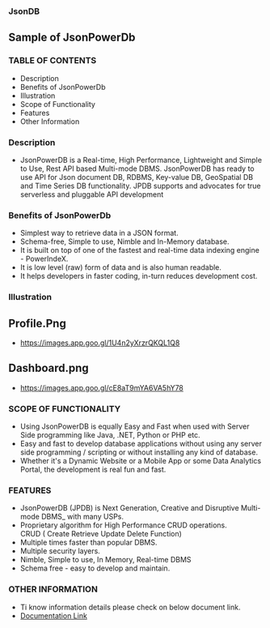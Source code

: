 ### JsonDB

## Sample of JsonPowerDb

### TABLE OF CONTENTS

- Description
- Benefits of JsonPowerDb
- Illustration
- Scope of Functionality
- Features
- Other Information

### Description
- JsonPowerDB is a Real-time, High Performance, Lightweight and Simple to Use, Rest API based Multi-mode DBMS. JsonPowerDB has ready to use API for Json document DB, RDBMS, Key-value DB, GeoSpatial DB and Time Series DB functionality. JPDB supports and advocates for true serverless and pluggable API development

### Benefits of JsonPowerDb
- Simplest way to retrieve data in a JSON format.
- Schema-free, Simple to use, Nimble and In-Memory database.
- It is built on top of one of the fastest and real-time data indexing engine - PowerIndeX.
- It is low level (raw) form of data and is also human readable.
- It helps developers in faster coding, in-turn reduces development cost.

### Illustration
## Profile.Png

- https://images.app.goo.gl/1U4n2yXrzrQKQL1Q8

## Dashboard.png

- https://images.app.goo.gl/cE8aT9mYA6VA5hY78

### SCOPE OF FUNCTIONALITY

- Using JsonPowerDB is equally Easy and Fast when used with Server Side programming like Java, .NET, Python or PHP etc.
- Easy and fast to develop database applications without using any server side programming / scripting or without installing any kind of database.
- Whether it's a Dynamic Website or a Mobile App or some Data Analytics Portal, the development is real fun and fast. 

### FEATURES

- JsonPowerDB (JPDB) is Next Generation, Creative and Disruptive Multi-mode DBMS_ with many USPs.
- Proprietary algorithm for High Performance CRUD operations.  
     CRUD ( Create Retrieve Update Delete Function)
- Multiple times faster than popular DBMS.
- Multiple security layers.
- Nimble, Simple to use, In Memory, Real-time DBMS
- Schema free - easy to develop and maintain.

### OTHER INFORMATION

- Ti know information details please check on below document link.
- [Documentation Link](http://login2explore.com/jpdb/docs.html)

